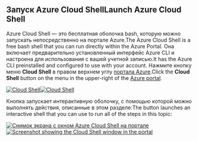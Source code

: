 ## <a name="launch-azure-cloud-shell"></a><span data-ttu-id="379b7-101">Запуск Azure Cloud Shell</span><span class="sxs-lookup"><span data-stu-id="379b7-101">Launch Azure Cloud Shell</span></span>

<span data-ttu-id="379b7-102">Azure Cloud Shell — это бесплатная оболочка bash, которую можно запускать непосредственно на портале Azure.</span><span class="sxs-lookup"><span data-stu-id="379b7-102">The Azure Cloud Shell is a free bash shell that you can run directly within the Azure Portal.</span></span> <span data-ttu-id="379b7-103">Она включает предварительно установленный интерфейс Azure CLI и настроена для использования с вашей учетной записью.</span><span class="sxs-lookup"><span data-stu-id="379b7-103">It has the Azure CLI preinstalled and configured to use with your account.</span></span> <span data-ttu-id="379b7-104">Нажмите кнопку меню **Cloud Shell** в правом верхнем углу [портала Azure](https://portal.azure.com).</span><span class="sxs-lookup"><span data-stu-id="379b7-104">Click the **Cloud Shell** button on the menu in the upper-right of the [Azure portal](https://portal.azure.com).</span></span>

<span data-ttu-id="379b7-105">[![Cloud Shell](../media/cloud-shell-try-it/cloud-shell-menu.png)](https://portal.azure.com)</span><span class="sxs-lookup"><span data-stu-id="379b7-105">[![Cloud Shell](../media/cloud-shell-try-it/cloud-shell-menu.png)](https://portal.azure.com)</span></span>

<span data-ttu-id="379b7-106">Кнопка запускает интерактивную оболочку, с помощью которой можно выполнять действия, описанные в этом разделе:</span><span class="sxs-lookup"><span data-stu-id="379b7-106">The button launches an interactive shell that you can use to run all of the steps in this topic:</span></span>

<span data-ttu-id="379b7-107">[![Снимок экрана с окном Azure Cloud Shell на портале](../media/cloud-shell-try-it/cloud-shell-safari.png)](https://portal.azure.com)</span><span class="sxs-lookup"><span data-stu-id="379b7-107">[![Screenshot showing the Cloud Shell window in the portal](../media/cloud-shell-try-it/cloud-shell-safari.png)](https://portal.azure.com)</span></span>